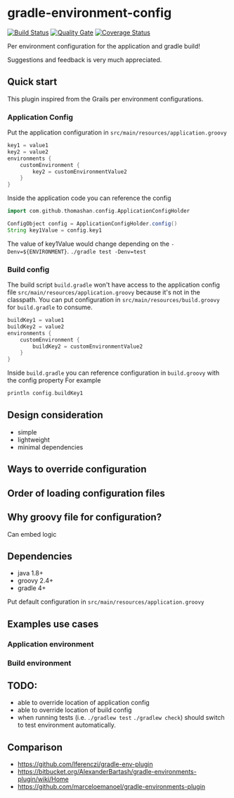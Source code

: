 # gradle-environment-config
[![Build Status](https://travis-ci.org/thomashan/gradle-environment-config.svg)](https://travis-ci.org/thomashan/gradle-environment-config)
[![Quality Gate](https://sonarcloud.io/api/badges/gate?key=com.github.thomashan.config.gradle-environment-config)](https://sonarcloud.io/dashboard?id=com.github.thomashan.config.gradle-environment-config)
[![Coverage Status](https://coveralls.io/repos/github/thomashan/gradle-environment-config/badge.svg)](https://coveralls.io/github/thomashan/gradle-environment-config)

Per environment configuration for the application and gradle build!

Suggestions and feedback is very much appreciated.

## Quick start
This plugin inspired from the Grails per environment configurations.

### Application Config
Put the application configuration in `src/main/resources/application.groovy`
```groovy
key1 = value1
key2 = value2
environments {
    customEnvironment {
        key2 = customEnvironmentValue2        
    }
}
```

Inside the application code you can reference the config
```groovy
import com.github.thomashan.config.ApplicationConfigHolder

ConfigObject config = ApplicationConfigHolder.config()
String key1Value = config.key1
```
The value of key1Value would change depending on the `-Denv=${ENVIRONMENT}`. 
`./gradle test -Denv=test`
### Build config
The build script `build.gradle` won't have access to the application config file `src/main/resources/application.groovy`
because it's not in the classpath.
You can put configuration in `src/main/resources/build.groovy` for `build.gradle` to consume.
```groovy
buildKey1 = value1
buildKey2 = value2
environments {
    customEnvironment {
        buildKey2 = customEnvironmentValue2        
    }
}
```
Inside `build.gradle` you can reference configuration in `build.groovy` with the config property
For example
```groovy
println config.buildKey1
```

## Design consideration
* simple
* lightweight
* minimal dependencies

## Ways to override configuration


## Order of loading configuration files

## Why groovy file for configuration?
Can embed logic

## Dependencies
* java 1.8+
* groovy 2.4+
* gradle 4+

Put default configuration in `src/main/resources/application.groovy`

## Examples use cases
### Application environment
### Build environment


## TODO:
* able to override location of application config
* able to override location of build config
* when running tests (i.e. `./gradlew test` `./gradlew check`) should switch to test environment automatically.

## Comparison
* https://github.com/lferenczi/gradle-env-plugin
* https://bitbucket.org/AlexanderBartash/gradle-environments-plugin/wiki/Home
* https://github.com/marceloemanoel/gradle-environments-plugin
